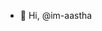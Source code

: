 - 👋 Hi, @im-aastha

<!---
im-aastha/im-aastha is a ✨ special ✨ repository because its `README.md` (this file) appears on your GitHub profile.
You can click the Preview link to take a look at your changes.
--->
